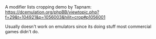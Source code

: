 A modifier lists cropping demo by Tapnam:
https://dcemulation.org/phpBB/viewtopic.php?f=29&t=104921&p=1056003&hilit=crop#p1056001

Usually doesn't work on emulators since its doing stuff most commercial games didn't do.
